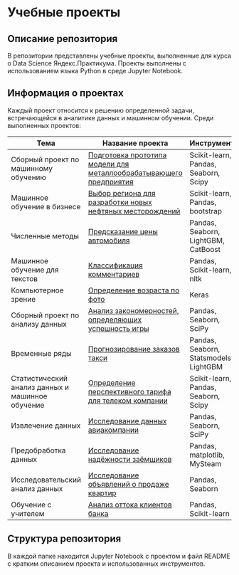 # Учебные проекты 

## Описание репозитория 

В репозитории представлены учебные проекты, выполненные для курса о Data Science Яндекс.Практикума. Проекты выполнены с использованием языка Python в среде Jupyter Notebook.

## Информация о проектах

Каждый проект относится к решению определенной задачи, встречающейся в аналитике данных и машинном обучении. Среди выполненных проектов:


|Тема   |Название проекта   |Инструменты   |
|---|---|---|
|Сборный проект по машинному обучению   |[Подготовка прототипа модели для металлообрабатывающего предприятия] |Scikit-learn, Pandas, Seaborn, Scipy|
|Машинное обучение в бизнесе   |[Выбор региона для разработки новых нефтяных месторождений] |Scikit-learn, Pandas, bootstrap |
|Численные методы   |[Предсказание цены автомобиля] |Pandas, Seaborn, LightGBM, CatBoost    |
|Машинное обучение для текстов   |   [Классификация комментариев]|Pandas, Scikit-learn, nltk   |
|Компьютерное зрение   |[Определение возраста по фото]   |Keras   |
|Сборный проект по анализу данных   |[Анализ закономерностей, определяющих успешность игры]  |Pandas, Seaborn, SciPy   |
|Временные ряды   |[Прогнозирование заказов такси]  |Pandas, Seaborn, Statsmodels, LightGBM   |
|Статистический анализ данных и машинное обучение   |[Определение перспективного тарифа для телеком компании]   |Scikit-learn, Pandas, Seaborn, Scipy   |
|Извлечение данных   |[Исследование данных авиакомпании]    |Pandas, Seaborn, SciPy   |
|Предобработка данных   |[Исследование надёжности заёмщиков]   |Pandas, matplotlib, MySteam   |
|Исследовательский анализ данных   |[Исследование объявлений о продаже квартир]    |Pandas, Seaborn   |
|Обучение с учителем   |[Анализ оттока клиентов банка]   |Pandas, Scikit-learn   |

  [Подготовка прототипа модели для металлообрабатывающего предприятия]: https://github.com/VadRad/educational-projects/tree/master/Подготовка%20прототипа%20модели%20для%20металлообрабатывающего%20предприятия        "Сборный проект по машинному обучению"
  [Выбор региона для разработки новых нефтяных месторождений]: https://github.com/VadRad/educational-projects/tree/master/Выбор%20региона%20для%20разработки%20новых%20нефтяных%20месторождений  "Машинное обучение в бизнесе"
  [Предсказание цены автомобиля]: https://github.com/VadRad/educational-projects/tree/master/Предсказание%20цены%20автомобиля    "Численные методы"
  [Классификация комментариев]: https://github.com/VadRad/educational-projects/tree/master/Классификация%20комментариев        "Машинное обучение для текстов"
  [Определение возраста по фото]: https://github.com/VadRad/educational-projects/tree/master/Определение%20возраста%20по%20фото  "Компьютерное зрение"
  [Анализ закономерностей, определяющих успешность игры]: https://github.com/VadRad/educational-projects/tree/master/Анализ%20закономерностей%2C%20определяющих%20успешность%20игры    "Сборный проект по анализу данных"  
  [Прогнозирование заказов такси]: https://github.com/VadRad/educational-projects/tree/master/Прогнозирование%20заказов%20такси        "Временные ряды"
  [Определение перспективного тарифа для телеком компании]: https://github.com/VadRad/educational-projects/tree/master/Определение%20перспективного%20тарифа%20для%20телеком%20компании  "Статистический анализ данных и машинное обучение"
  [Исследование данных авиакомпании]: https://github.com/VadRad/educational-projects/tree/master/Исследование%20данных%20авиакомпании    "Извлечение данных"
  [Исследование надёжности заёмщиков]: https://github.com/VadRad/educational-projects/tree/master/Исследование%20надёжности%20заёмщиков        "Предобработка данных"
  [Исследование объявлений о продаже квартир]: https://github.com/VadRad/educational-projects/tree/master/Исследование%20объявлений%20о%20продаже%20квартир  "Исследовательский анализ данных"
  [Анализ оттока клиентов банка]: https://github.com/VadRad/educational-projects/tree/master/Анализ%20оттока%20клиентов%20банка   "Обучение с учителем"
  
## Структура репозитория

В каждой папке находится Jupyter Notebook с проектом и файл README с кратким описанием проекта и использованных инструментов.